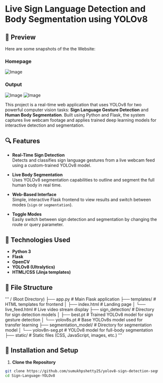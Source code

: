 # Live Sign Language Detection and Body Segmentation using YOLOv8

## 🚀 Preview
Here are some snapshots of the the Website:

### Homepage
![Image](https://github.com/user-attachments/assets/c4f59e19-8d71-40a0-b763-b5c0bf92679d)

### Output
![Image](https://github.com/user-attachments/assets/5a4502d3-c6b8-46d7-bde7-7d76182b3c8c) ![Image](https://github.com/user-attachments/assets/dd5465ea-81a4-4cdd-b304-08113d539ea7)

This project is a real-time web application that uses YOLOv8 for two powerful computer vision tasks: **Sign Language Gesture Detection** and **Human Body Segmentation**. Built using Python and Flask, the system captures live webcam footage and applies trained deep learning models for interactive detection and segmentation.

## 🔍 Features

- **Real-Time Sign Detection**  
  Detects and classifies sign language gestures from a live webcam feed using a custom-trained YOLOv8 model.

- **Live Body Segmentation**  
  Uses YOLOv8 segmentation capabilities to outline and segment the full human body in real time.

- **Web-Based Interface**  
  Simple, interactive Flask frontend to view results and switch between modes (`sign` or `segmentation`).

- **Toggle Modes**  
  Easily switch between sign detection and segmentation by changing the route or query parameter.

## 🧠 Technologies Used

- **Python 3**
- **Flask**
- **OpenCV**
- **YOLOv8 (Ultralytics)**
- **HTML/CSS (Jinja templates)**

## 📁 File Structure
'''
/ (Root Directory)
├── app.py                      # Main Flask application
├── templates/                  # HTML templates for frontend
│   ├── index.html              # Landing page
│   └── live_feed.html          # Live video stream display
├── sign_detection/            # Directory for sign detection models
│   ├── best.pt                 # Trained YOLOv8 model for sign gesture detection
│   └── yolov8s.pt              # Base YOLOv8s model used for transfer learning
├── segmentation_model/        # Directory for segmentation model
│   └── yolov8n-seg.pt          # YOLOv8 model for full-body segmentation
├── static/                    # Static files (CSS, JavaScript, images, etc.)
'''

## 🚀 Installation and Setup

1. **Clone the Repository**

```bash
git clone https://github.com/sumukhpshetty25/yolov8-sign-detection-segmentation
cd Sign-Language-YOLOv8
